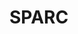 # SPARC

<!---
Type|Macro|Description
---|---|---
Identification|`__sparc__`|Defined by GNU C
Identification|`__sparc`|Defined by Sun Studio
Version|`__sparc_v8__`<br/>`__sparc_v9__`|Defined by GNU C
Version|`__sparcv8`<br/>`__sparcv9`|Defined by Sun Studio

##### Example #####

CPU|Sun Studio Macro|GNU C Macro
---|---|---
SPARC v8 (SuperSPARC)|`__sparcv8`|`__sparc_v8__`
SPARC v9 (UltraSPARC)|`__sparcv9`|`__sparc_v9__`


#if TARGET_CPU_DEFAULT == TARGET_CPU_v9
/* ??? What does Sun's CC pass?  */
#define CPP_CPU64_DEFAULT_SPEC "-D__sparc_v9__"
/* ??? It's not clear how other assemblers will handle this, so by default
   use GAS.  Sun's Solaris assembler recognizes -xarch=v8plus, but this case
   is handled in sol2.h.  */
#define ASM_CPU64_DEFAULT_SPEC "-Av9"
#endif
#if TARGET_CPU_DEFAULT == TARGET_CPU_ultrasparc
#define CPP_CPU64_DEFAULT_SPEC "-D__sparc_v9__"
#define ASM_CPU64_DEFAULT_SPEC "-Av9a"
#endif

#if TARGET_CPU_DEFAULT == TARGET_CPU_sparclet
#define CPP_CPU32_DEFAULT_SPEC "-D__sparclet__"
#define ASM_CPU32_DEFAULT_SPEC "-Asparclet"
#endif

#if TARGET_CPU_DEFAULT == TARGET_CPU_sparclite
#define CPP_CPU32_DEFAULT_SPEC "-D__sparclite__"
#define ASM_CPU32_DEFAULT_SPEC "-Asparclite"
#endif

#if TARGET_CPU_DEFAULT == TARGET_CPU_supersparc
#define CPP_CPU32_DEFAULT_SPEC "-D__supersparc__ -D__sparc_v8__"
#define ASM_CPU32_DEFAULT_SPEC ""
#endif

#if TARGET_CPU_DEFAULT == TARGET_CPU_hypersparc
#define CPP_CPU32_DEFAULT_SPEC "-D__hypersparc__ -D__sparc_v8__"
#define ASM_CPU32_DEFAULT_SPEC ""
#endif

#if TARGET_CPU_DEFAULT == TARGET_CPU_sparclite86x
#define CPP_CPU32_DEFAULT_SPEC "-D__sparclite86x__"
#define ASM_CPU32_DEFAULT_SPEC "-Asparclite"
#endif

#ifdef SPARC_BI_ARCH

#define CPP_ARCH32_SPEC "-D__SIZE_TYPE__=unsigned\\ int -D__PTRDIFF_TYPE__=int \
-D__GCC_NEW_VARARGS__ -Acpu=sparc -Amachine=sparc"
#define CPP_ARCH64_SPEC "-D__SIZE_TYPE__=long\\ unsigned\\ int -D__PTRDIFF_TYPE__=long\\ int \
-D__arch64__ -Acpu=sparc64 -Amachine=sparc64"

#else

#define CPP_ARCH32_SPEC "-D__GCC_NEW_VARARGS__ -Acpu=sparc -Amachine=sparc"
#define CPP_ARCH64_SPEC "-D__arch64__ -Acpu=sparc64 -Amachine=sparc64"

#endif

#define CPP_ARCH_DEFAULT_SPEC \
(DEFAULT_ARCH32_P ? CPP_ARCH32_SPEC : CPP_ARCH64_SPEC)

#define CPP_ARCH_SPEC "\
%{m32:%(cpp_arch32)} \
%{m64:%(cpp_arch64)} \
%{!m32:%{!m64:%(cpp_arch_default)}} \
"

/* Macros to distinguish endianness.  */
#define CPP_ENDIAN_SPEC "\
%{mlittle-endian:-D__LITTLE_ENDIAN__} \
%{mlittle-endian-data:-D__LITTLE_ENDIAN_DATA__}"
////


////
aout
  #define CPP_PREDEFINES "-Dsparc -Acpu=sparc -Amachine=sparc"

elf
  #define CPP_PREDEFINES "-Dsparc -D__elf__"

freebsd
  #undef  CPP_CPU64_DEFAULT_SPEC
  #define CPP_CPU64_DEFAULT_SPEC "-D__sparc64__ -D__sparc_v9__"

  #undef  CPP_PREDEFINES
  #define CPP_PREDEFINES FBSD_CPP_PREDEFINES

linux-aout
  #define CPP_PREDEFINES "-Dunix -Dsparc -D__gnu_linux__ -Dlinux -Asystem=unix -Asystem=posix"

linux
  #define CPP_PREDEFINES "-D__ELF__ -Dunix -D__sparc__ -D__gnu_linux__ -Dlinux -Asystem=unix -Asystem=posix"

linux64
  #define CPP_PREDEFINES "-D__ELF__ -Dunix -D_LONGLONG -D__sparc__ -D__gnu_linux__ -Dlinux -Asystem=unix -Asystem=posix"

lite
  #define CPP_PREDEFINES "-Dsparc -Dsparclite -Acpu=sparc -Amachine=sparc"

litecoff
  #define CPP_PREDEFINES "-Dsparc -Dsparclite -Acpu=sparc -Amachine=sparc"

liteelf
  #define CPP_PREDEFINES "-D__sparc__ -D__sparclite__ -Acpu=sparc -Amachine=sparc"

lynx-ng
  #define CPP_PREDEFINES "-Dunix -Dsparc -DLynx -DIBITS32 -Asystem=unix -Asystem=lynx -Acpu=sparc -Amachine=sparc"

lynx
  #define CPP_PREDEFINES "-Dunix -Dsparc -DSPARC -DLynx -DLYNX -DIBITS32 -Asystem=unix -Asystem=lynx -Acpu=sparc -Amachine=sparc"

netbsd-elf
  #define CPP_PREDEFINES "-D__sparc__ -D__NetBSD__ -D__ELF__ \
  -Asystem=unix -Asystem=NetBSD"

netbsd
  #define CPP_PREDEFINES "-Dunix -Dsparc -D__NetBSD__ -Asystem=unix -Asystem=NetBSD -Acpu=sparc -Amachine=sparc"

openbsd
  #define CPP_PREDEFINES "-D__unix__ -D__sparc__ -D__OpenBSD__ -Asystem=unix -Asystem=OpenBSD -Acpu=sparc -Amachine=sparc"

pbd
  #define CPP_PREDEFINES "-Dsparc -DUnicomPBD -Dunix -D__GCC_NEW_VARARGS__ -Asystem=unix -Acpu=sparc -Amachine=sparc"

rtems
  #define CPP_PREDEFINES "-Dsparc -D__GCC_NEW_VARARGS__ -D__rtems__ \
  -Asystem=rtems"

rtemself
  #define CPP_PREDEFINES "-Dsparc -D__GCC_NEW_VARARGS__ -D__rtems__ \
  -D__USE_INIT_FINI__ -Asystem=rtems"

sol2
  #define CPP_PREDEFINES \
  "-Dsparc -Dsun -Dunix -D__svr4__ -D__SVR4 -D__PRAGMA_REDEFINE_EXTNAME \
  -Asystem=unix -Asystem=svr4"

  #undef CPP_SUBTARGET_SPEC
  #define CPP_SUBTARGET_SPEC "\
  %{pthreads:-D_REENTRANT -D_PTHREADS} \
  %{!pthreads:%{threads:-D_REENTRANT -D_SOLARIS_THREADS}} \
  %{compat-bsd:-iwithprefixbefore ucbinclude -I/usr/ucbinclude} \
  "

  /* For C++ we need to add some additional macro definitions required
    by the C++ standard library.  */
  #define CPLUSPLUS_CPP_SPEC "\
  -D_XOPEN_SOURCE=500 -D_LARGEFILE_SOURCE=1 -D_LARGEFILE64_SOURCE=1 \
  -D__EXTENSIONS__ \
  %(cpp) \

sp64-elf
  #define CPP_PREDEFINES "-Dsparc -D__ELF__ -Acpu=sparc -Amachine=sparc"

sp86x-aout
  #define CPP_PREDEFINES "-D__sparc__ -D__sparclite86x__ -Acpu=sparc -Amachine=sparc"

sp86x-elf
  #define CPP_PREDEFINES "-D__sparc__ -D__sparclite86x__ -Acpu=sparc -Amachine=sparc"

splet
  #define CPP_PREDEFINES "-Dsparc -Acpu=sparc -Amachine=sparc" 

sun4o3
  #define CPP_PREDEFINES "-Dsparc -Dsun -Dunix -Asystem=unix -Asystem=bsd"

sunos4
  #define CPP_PREDEFINES "-Dsparc -Dsun -Dunix -Asystem=unix -Asystem=bsd"

sysv4
  #define CPP_PREDEFINES \
  "-Dsparc -Dunix -D__svr4__ -Asystem=unix -Asystem=svr4"

vxsim
  #define CPP_PREDEFINES \
  "-DCPU=SIMSPARCSOLARIS -D__vxworks -D__vxworks__ -Dsparc -D__svr4__ -D__SVR4 \
    -Asystem=embedded -Asystem=svr4 -Acpu=sparc -Amachine=sparc\
    -D__GCC_NEW_VARARGS__"

vxsparc
  #define CPP_PREDEFINES "-Dsparc -Acpu=sparc -Amachine=sparc"

vxsparc64
  #define CPP_PREDEFINES "-D__vxworks -D__sparc__ -Dsparc -D__GCC_NEW_VARARGS__"

////



////
<gcc/config/sparc/freebsd.h> (14.2.0)

  #define FBSD_TARGET_CPU_CPP_BUILTINS()		\
    do						\
      {						\
        builtin_define ("__sparc64__");		\
        builtin_define ("__sparc__");		\
        builtin_define ("__sparc_v9__");		\
        builtin_define ("__sparcv9");		\
      }						\
    while (0)

<gcc/config/sparc/sparc-c.cc> (14.2.0)

  void
  sparc_target_macros (void)
  {
    builtin_define_std ("sparc");

    if (TARGET_ARCH64)
      {
        cpp_assert (parse_in, "cpu=sparc64");
        cpp_assert (parse_in, "machine=sparc64");
      }
    else
      {
        cpp_assert (parse_in, "cpu=sparc");
        cpp_assert (parse_in, "machine=sparc");
      }

    if (TARGET_VIS4B)
      {
        cpp_define (parse_in, "__VIS__=0x410");
        cpp_define (parse_in, "__VIS=0x410");
      }
    else if (TARGET_VIS4)
      {
        cpp_define (parse_in, "__VIS__=0x400");
        cpp_define (parse_in, "__VIS=0x400");
      }
    else if (TARGET_VIS3)
      {
        cpp_define (parse_in, "__VIS__=0x300");
        cpp_define (parse_in, "__VIS=0x300");
      }
    else if (TARGET_VIS2)
      {
        cpp_define (parse_in, "__VIS__=0x200");
        cpp_define (parse_in, "__VIS=0x200");
      }
    else if (TARGET_VIS)
      {
        cpp_define (parse_in, "__VIS__=0x100");
        cpp_define (parse_in, "__VIS=0x100");
      }
  }
--->